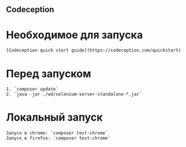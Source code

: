 ## Codeception 


# Необходимое для запуска
    [Codeception quick start guide](https://codeception.com/quickstart)

# Перед запуском
    1. `composer update`
    2. `java -jar ./wd/selenium-server-standalone-*.jar`

# Локальный запуск
    Запуск в chrome: `composer test-chrome`
    Запуск в firefox: `composer test-chrome`
